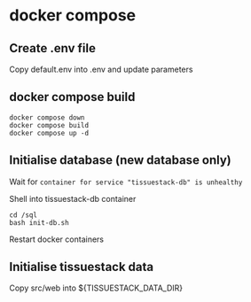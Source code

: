 # docker compose

## Create .env file

Copy default.env into .env and update parameters

## docker compose build

```
docker compose down
docker compose build
docker compose up -d
```

## Initialise database (new database only)

Wait for `container for service "tissuestack-db" is unhealthy`

Shell into tissuestack-db container
```
cd /sql
bash init-db.sh
```

Restart docker containers 

## Initialise tissuestack data
Copy src/web into ${TISSUESTACK_DATA_DIR}
